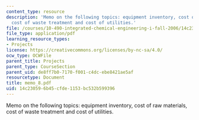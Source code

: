 ```yaml
---
content_type: resource
description: 'Memo on the following topics: equipment inventory, cost of raw materials,
  cost of waste treatment and cost of utilities.'
file: /courses/10-490-integrated-chemical-engineering-i-fall-2006/14c230596b45cfde1153bc532b599396_memo_8.pdf
file_type: application/pdf
learning_resource_types:
- Projects
license: https://creativecommons.org/licenses/by-nc-sa/4.0/
ocw_type: OCWFile
parent_title: Projects
parent_type: CourseSection
parent_uid: de8ff7b0-7170-f001-c4dc-ebe8421ae5af
resourcetype: Document
title: memo_8.pdf
uid: 14c23059-6b45-cfde-1153-bc532b599396
---
```

Memo on the following topics: equipment inventory, cost of raw materials, cost of waste treatment and cost of utilities.